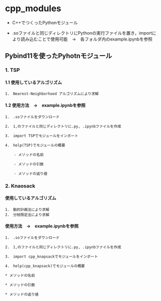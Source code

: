 # cpp_modules
* C++でつくったPythonモジュール

* .soファイルと同じディレクトリにPythonの実行ファイルを置き，importにより読み込むことで使用可能　→　各フォルダ内のexample.ipynbを参照

## Pybind11を使ったPyhotnモジュール
### 1. TSP
#### 1.1 使用しているアルゴリズム
	1.　Nearest-Neighborhood アルゴリズムにより求解

#### 1.2 使用方法　→　example.ipynbを参照
	1.　.soファイルをダウンロード

 	2.　1,のファイルと同じディレクトリに.py, .ipynbファイルを作成

 	3.　import TSPでモジュールをインポート

 	4.　help(TSP)でモジュールの概要
	
		- メソッドの名前  
		
   		- メソッドの引数  
	
  		- メソッドの返り値  

### 2. Knaosack
#### 使用しているアルゴリズム
	1.　動的計画法により求解
	2.　分枝限定法により求解

#### 使用方法　→　example.ipynbを参照
	1.　.soファイルをダウンロード

 	2.　1,のファイルと同じディレクトリに.py, .ipynbファイルを作成

 	3.　import cpp_knapsackでモジュールをインポート

 	4.　help(cpp_knapsack)でモジュールの概要
	
	* メソッドの名前  
		
   	* メソッドの引数  
	
  	* メソッドの返り値  

